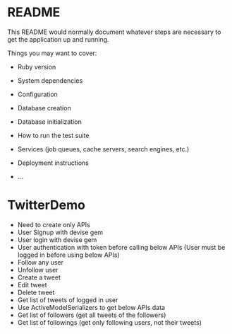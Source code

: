 # README

This README would normally document whatever steps are necessary to get the
application up and running.

Things you may want to cover:

* Ruby version

* System dependencies

* Configuration

* Database creation

* Database initialization

* How to run the test suite

* Services (job queues, cache servers, search engines, etc.)

* Deployment instructions

* ...
# TwitterDemo

- Need to create only APIs
- User Signup with devise gem
- User login with devise gem
- User authentication with token before calling below APIs (User must be logged in before using below APIs)
- Follow any user
- Unfollow user
- Create a tweet
- Edit tweet
- Delete tweet
- Get list of tweets of logged in user
- Use ActiveModelSerializers to get below APIs data
- Get list of followers (get all tweets of the followers)
- Get list of followings (get only following users, not their tweets)
